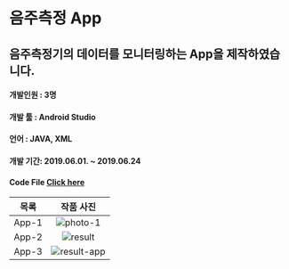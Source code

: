 # 음주측정 App

## 음주측정기의 데이터를 모니터링하는 App을 제작하였습니다.

#### 개발인원 : 3명

#### 개발 툴 : Android Studio

#### 언어 : JAVA, XML

#### 개발 기간: 2019.06.01. ~ 2019.06.24

#### Code File [Click here](https://github.com/Won49/Android-App-Project/tree/master/app/src/main/java/my/examapp)

| 목록  |                                                      작품 사진                                                       |
| :---: | :------------------------------------------------------------------------------------------------------------------: |
| App-1 |  ![photo-1](https://user-images.githubusercontent.com/46555489/119303964-814d1080-bca1-11eb-801c-8e077a003b81.jpg)   |
| App-2 |   ![result](https://user-images.githubusercontent.com/46555489/119293376-45a84b80-bc8d-11eb-8fa2-ea9c6dc2aa41.jpg)   |
| App-3 | ![result-app](https://user-images.githubusercontent.com/46555489/119293381-4640e200-bc8d-11eb-8182-ee97b426e928.jpg) |
